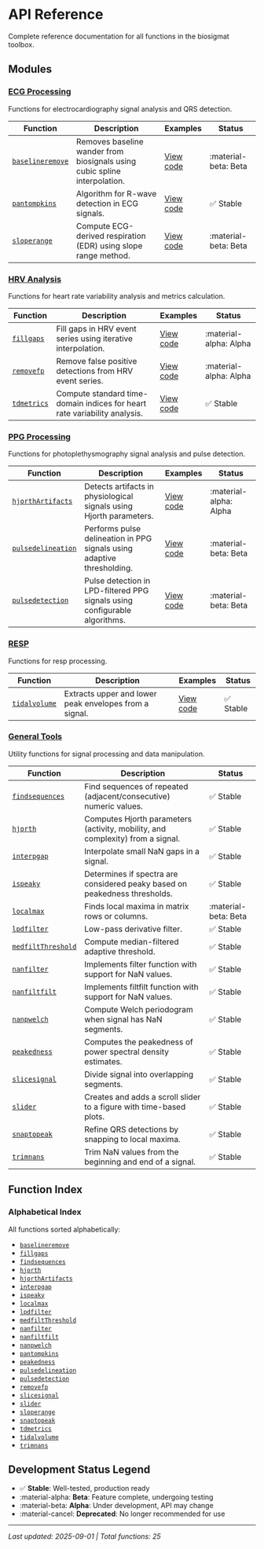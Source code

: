 # API Reference

Complete reference documentation for all functions in the biosigmat toolbox.

## Modules

### [ECG Processing](ecg/index.md)

Functions for electrocardiography signal analysis and QRS detection.

| Function | Description | Examples | Status |
| -------- | ----------- | -------- | ------ |
| [`baselineremove`](ecg/baselineremove.md) | Removes baseline wander from biosignals using cubic spline interpolation. | [View code](https://github.com/BSICoS/biosigmat/tree/main/examples/ecg/baselineremoveExample.m) | :material-beta: Beta |
| [`pantompkins`](ecg/pantompkins.md) | Algorithm for R-wave detection in ECG signals. | [View code](https://github.com/BSICoS/biosigmat/tree/main/examples/ecg/pantompkinsExample.m) | :white_check_mark: Stable |
| [`sloperange`](ecg/sloperange.md) | Compute ECG-derived respiration (EDR) using slope range method. | [View code](https://github.com/BSICoS/biosigmat/tree/main/examples/ecg/sloperangeExample.m) | :material-beta: Beta |

### [HRV Analysis](hrv/index.md)

Functions for heart rate variability analysis and metrics calculation.

| Function | Description | Examples | Status |
| -------- | ----------- | -------- | ------ |
| [`fillgaps`](hrv/fillgaps.md) | Fill gaps in HRV event series using iterative interpolation. | [View code](https://github.com/BSICoS/biosigmat/tree/main/examples/hrv/fillgapsExample.m) | :material-alpha: Alpha |
| [`removefp`](hrv/removefp.md) | Remove false positive detections from HRV event series. | [View code](https://github.com/BSICoS/biosigmat/tree/main/examples/hrv/removefpExample.m) | :material-alpha: Alpha |
| [`tdmetrics`](hrv/tdmetrics.md) | Compute standard time-domain indices for heart rate variability analysis. | [View code](https://github.com/BSICoS/biosigmat/tree/main/examples/hrv/tdmetricsExample.m) | :white_check_mark: Stable |

### [PPG Processing](ppg/index.md)

Functions for photoplethysmography signal analysis and pulse detection.

| Function | Description | Examples | Status |
| -------- | ----------- | -------- | ------ |
| [`hjorthArtifacts`](ppg/hjorthArtifacts.md) | Detects artifacts in physiological signals using Hjorth parameters. | [View code](https://github.com/BSICoS/biosigmat/tree/main/examples/ppg/hjorthArtifactsExample.m) | :material-alpha: Alpha |
| [`pulsedelineation`](ppg/pulsedelineation.md) | Performs pulse delineation in PPG signals using adaptive thresholding. | [View code](https://github.com/BSICoS/biosigmat/tree/main/examples/ppg/pulsedelineationExample.m) | :material-beta: Beta |
| [`pulsedetection`](ppg/pulsedetection.md) | Pulse detection in LPD-filtered PPG signals using configurable algorithms. | [View code](https://github.com/BSICoS/biosigmat/tree/main/examples/ppg/pulsedetectionExample.m) | :material-beta: Beta |

### [RESP](resp/index.md)

Functions for resp processing.

| Function | Description | Examples | Status |
| -------- | ----------- | -------- | ------ |
| [`tidalvolume`](resp/tidalvolume.md) | Extracts upper and lower peak envelopes from a signal. | [View code](https://github.com/BSICoS/biosigmat/tree/main/examples/resp/tidalvolumeExample.m) | :white_check_mark: Stable |

### [General Tools](tools/index.md)

Utility functions for signal processing and data manipulation.

| Function | Description | Status |
| -------- | ----------- | ------ |
| [`findsequences`](tools/findsequences.md) | Find sequences of repeated (adjacent/consecutive) numeric values. | :white_check_mark: Stable |
| [`hjorth`](tools/hjorth.md) | Computes Hjorth parameters (activity, mobility, and complexity) from a signal. | :white_check_mark: Stable |
| [`interpgap`](tools/interpgap.md) | Interpolate small NaN gaps in a signal. | :white_check_mark: Stable |
| [`ispeaky`](tools/ispeaky.md) | Determines if spectra are considered peaky based on peakedness thresholds. | :white_check_mark: Stable |
| [`localmax`](tools/localmax.md) | Finds local maxima in matrix rows or columns. | :material-beta: Beta |
| [`lpdfilter`](tools/lpdfilter.md) | Low-pass derivative filter. | :white_check_mark: Stable |
| [`medfiltThreshold`](tools/medfiltThreshold.md) | Compute median-filtered adaptive threshold. | :white_check_mark: Stable |
| [`nanfilter`](tools/nanfilter.md) | Implements filter function with support for NaN values. | :white_check_mark: Stable |
| [`nanfiltfilt`](tools/nanfiltfilt.md) | Implements filtfilt function with support for NaN values. | :white_check_mark: Stable |
| [`nanpwelch`](tools/nanpwelch.md) | Compute Welch periodogram when signal has NaN segments. | :white_check_mark: Stable |
| [`peakedness`](tools/peakedness.md) | Computes the peakedness of power spectral density estimates. | :white_check_mark: Stable |
| [`slicesignal`](tools/slicesignal.md) | Divide signal into overlapping segments. | :white_check_mark: Stable |
| [`slider`](tools/slider.md) | Creates and adds a scroll slider to a figure with time-based plots. | :white_check_mark: Stable |
| [`snaptopeak`](tools/snaptopeak.md) | Refine QRS detections by snapping to local maxima. | :white_check_mark: Stable |
| [`trimnans`](tools/trimnans.md) | Trim NaN values from the beginning and end of a signal. | :white_check_mark: Stable |

## Function Index

### Alphabetical Index

All functions sorted alphabetically:

- [`baselineremove`](ecg/baselineremove.md)
- [`fillgaps`](hrv/fillgaps.md)
- [`findsequences`](tools/findsequences.md)
- [`hjorth`](tools/hjorth.md)
- [`hjorthArtifacts`](ppg/hjorthArtifacts.md)
- [`interpgap`](tools/interpgap.md)
- [`ispeaky`](tools/ispeaky.md)
- [`localmax`](tools/localmax.md)
- [`lpdfilter`](tools/lpdfilter.md)
- [`medfiltThreshold`](tools/medfiltThreshold.md)
- [`nanfilter`](tools/nanfilter.md)
- [`nanfiltfilt`](tools/nanfiltfilt.md)
- [`nanpwelch`](tools/nanpwelch.md)
- [`pantompkins`](ecg/pantompkins.md)
- [`peakedness`](tools/peakedness.md)
- [`pulsedelineation`](ppg/pulsedelineation.md)
- [`pulsedetection`](ppg/pulsedetection.md)
- [`removefp`](hrv/removefp.md)
- [`slicesignal`](tools/slicesignal.md)
- [`slider`](tools/slider.md)
- [`sloperange`](ecg/sloperange.md)
- [`snaptopeak`](tools/snaptopeak.md)
- [`tdmetrics`](hrv/tdmetrics.md)
- [`tidalvolume`](resp/tidalvolume.md)
- [`trimnans`](tools/trimnans.md)


## Development Status Legend

- :white_check_mark: **Stable**: Well-tested, production ready
- :material-alpha: **Beta**: Feature complete, undergoing testing
- :material-beta: **Alpha**: Under development, API may change
- :material-cancel: **Deprecated**: No longer recommended for use

---

*Last updated: 2025-09-01 | Total functions: 25*
